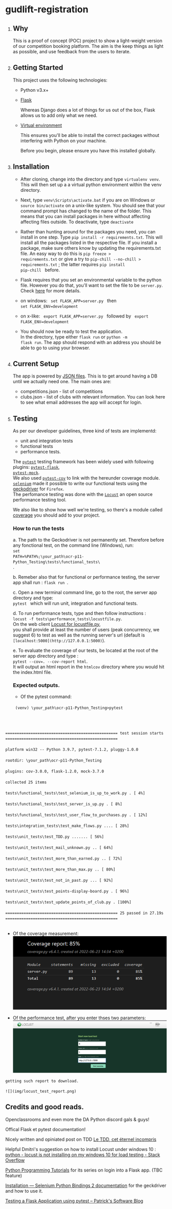 # gudlift-registration


1. ## Why


    This is a proof of concept (POC) project to show a light-weight version of our competition booking platform. The aim is the keep things as light as possible, and use feedback from the users to iterate.

2. ## Getting Started

    This project uses the following technologies:

    * Python v3.x+

    * [Flask](https://flask.palletsprojects.com/en/2.1.x/)

        Whereas Django does a lot of things for us out of the box, Flask allows us to add only what we need. 
     

    * [Virtual environment](https://virtualenv.pypa.io/en/stable/installation.html)

        This ensures you'll be able to install the correct packages without interfering with Python on your machine.

        Before you begin, please ensure you have this installed globally. 


3. ## Installation

    - After cloning, change into the directory and type <code>virtualenv venv</code>. This will then set up a a virtual python environment within the venv directory.

    - Next, type <code>venv\Scripts\activate.bat</code> if you are on Windows or <code>source bin/activate</code> on a unix-like system. You should see that your command prompt has changed to the name of the folder. This means that you can install packages in here without affecting affecting files outside. To deactivate, type <code>deactivate</code>

    - Rather than hunting around for the packages you need, you can install in one step. Type <code>pip install -r requirements.txt</code>. This will install all the packages listed in the respective file. If you install a package, make sure others know by updating the requirements.txt file. An easy way to do this is <code>pip freeze > requirements.txt</code> or give a try to <code>pip-chill --no-chill > requirements.txt</code> ; the latter requires <code>pip install pip-chill </code> before.

    - Flask requires that you set an environmental variable to the python file. However you do that, you'll want to set the file to be <code>server.py</code>. Check [here](https://flask.palletsprojects.com/en/1.1.x/quickstart/#a-minimal-application) for more details.
    - on windows: 
    <code> set FLASK_APP=server.py  </code> then
     <code> set FLASK_ENV=development</code>
    - on x-like: 
    <code> export FLASK_APP=server.py  </code> followed by 
     <code> export FLASK_ENV=development</code>

    - You should now be ready to test the application.  
        In the directory, type either <code>flask run</code> or <code>python -m flask run</code>. The app should respond with an address you should be able to go to using your browser.

4. ## Current Setup

    The app is powered by [JSON files](https://www.tutorialspoint.com/json/json_quick_guide.htm). This is to get around having a DB until we actually need one. The main ones are:
     
    * competitions.json - list of competitions
    * clubs.json - list of clubs with relevant information. You can look here to see what email addresses the app will accept for login.

5. ## Testing

    As per our developer guidelines, three kind of tests are implementd:
    * unit and integration tests
    * functional tests
    * performance tests.

    The [`pytest`](https://he-arc.github.io/livre-python/pytest/index.html) testing framework has been widely used with following plugins: [`pytest-flask`](https://github.com/pytest-dev/pytest-flask),  
    [`pytest-mock`](https://github.com/pytest-dev/pytest-mock/).  
    We also used 
    [`pytest-cov`](https://pytest-cov.readthedocs.io/en/latest/index.html) to link with the hereunder coverage module.    
    [`selenium`](https://selenium-python.readthedocs.io/index.html) made it possible to write our functional tests using the [geckodriver](https://github.com/mozilla/geckodriver/releases) for `Firefox`.  
    The perfomance testing was done with the [`Locust`](https://docs.locust.io/en/stable/index.html) an open source performance testing tool.
    

    We also like to show how well we're testing, so there's a module called 
    [coverage](https://coverage.readthedocs.io/en/coverage-5.1/) you should add to your project.

    ### How to run the tests

    a. The path to the Geckodriver is not permanently set. Therefore before any fonctional test, on the command line (Windows), run:
    <code> set PATH=%PATH%;\your_path\ocr-p11-Python_Testing\tests\functional_tests\ </code>.  

    b. Remeber also that for functional or performance testing, the server app shall run :
    <code>flask run </code>.  

    c. Open a new terminal command line, go to the root, the server app directory and type:  
    <code>pytest </code> which will run unit, integration and functional tests.  

    d.  To run performance tests, type and then follow instructions :  
    <code>locust -f tests\performance_tests\locustfile.py</code>.  
        On the web client [Locust for locustfile.py](http://localhost:8089/),   
        you shall provide at least the number of users (peak concurrency, we suggest 6) to test as well as the running server's url (default is `[localhost:5000](http://127.0.0.1:5000)`).  

    e.  To evaluate the coverage of our tests, be located at the root of the server app directory and type :  
    <code>pytest --cov=. --cov-report html</code>.  
        It will output an html report in the `htmlcov` directory where you would hit the index.html file.  

    ### Expected outputs.
    
   * Of the pytest command:  
    <code>  
    (venv) \your_path\ocr-p11-Python_Testing>pytest  
================================================= test session starts =================================================  
platform win32 -- Python 3.9.7, pytest-7.1.2, pluggy-1.0.0  
rootdir: \your_path\ocr-p11-Python_Testing  
plugins: cov-3.0.0, flask-1.2.0, mock-3.7.0  
collected 25 items  
tests\functional_tests\test_selenium_is_up_to_work.py .                                                          [  4%]  
tests\functional_tests\test_server_is_up.py .                                                                    [  8%]  
tests\functional_tests\test_user_flow_to_purchases.py .                                                          [ 12%]  
tests\integration_tests\test_make_flows.py ....                                                                  [ 28%]  
tests\unit_tests\test_TDD.py .......                                                                             [ 56%]  
tests\unit_tests\test_mail_unknown.py ..                                                                         [ 64%]  
tests\unit_tests\test_more_than_earned.py ..                                                                     [ 72%]  
tests\unit_tests\test_more_than_max.py ..                                                                        [ 80%]  
tests\unit_tests\test_not_in_past.py ...                                                                         [ 92%]  
tests\unit_tests\test_points-display-board.py .                                                                  [ 96%]  
tests\unit_tests\test_update_points_of_club.py .                                                                 [100%]  
================================================= 25 passed in 27.19s =================================================  
    </code>  

   * Of the coverage measurement:      
![](img/coverage_test_85.png)  


   * Of the performance test, after you enter thses two parameters:
    ![](img/locust_web_client.png)  

    getting such report to download.

    ![](img/locust_test_report.png)  

## Credits and good reads.


Openclassrooms and even more the DA Python discord gals & guys!

Offical Flask et pytest documentation!

Nicely written and opiniated post on TDD [Le TDD, cet éternel incompris](https://www.synbioz.com/blog/tech/le-tdd-cet-eternel-incompris)

Helpful Dmitri's suggestion on how to install Locust under windows 10 :    
    [python - locust is not installing on my windows 10 for load testing - Stack Overflow](https://stackoverflow.com/questions/61592069/locust-is-not-installing-on-my-windows-10-for-load-testing)

[Python Programming Tutorials](https://pythonprogramming.net/flask-user-log-in-system-tutorial/) for its series on login into a Flask app. (TBC feature)
    
[Installation — Selenium Python Bindings 2 documentation](https://selenium-python.readthedocs.io/installation.html) for the geckdriver and how to use it.

[Testing a Flask Application using pytest – Patrick's Software Blog](https://www.patricksoftwareblog.com/testing-a-flask-application-using-pytest/)

